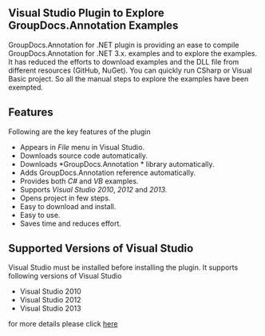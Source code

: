 ## Visual Studio Plugin to Explore GroupDocs.Annotation Examples

GroupDocs.Annotation for .NET plugin is providing an ease to compile GroupDocs.Annotation for .NET 3.x. examples and to explore the examples. It has reduced the efforts to download examples and the DLL file from different resources (GitHub, NuGet). You can quickly run CSharp or Visual Basic project. So all the manual steps to explore the examples have been exempted.

## Features

Following are the key features of the plugin
+ Appears in *File* menu in Visual Studio.
+ Downloads source code automatically.
+ Downloads \*GroupDocs.Annotation * library automatically.
+ Adds GroupDocs.Annotation reference automatically.
+ Provides both *C#* and *VB* examples.
+ Supports *Visual Studio 2010*, *2012* and *2013.*
+ Opens project in few steps.
+ Easy to download and install.
+ Easy to use.
+ Saves time and reduces effort.


## Supported Versions of Visual Studio

Visual Studio must be installed before installing the plugin. It supports following versions of Visual Studio
+ Visual Studio 2010
+ Visual Studio 2012
+ Visual Studio 2013

for more details please click [here](http://www.groupdocs.com/docs/display/annotationnet/Visual+Studio+Plugin+to+Explore+GroupDocs.Annotation+Examples)
